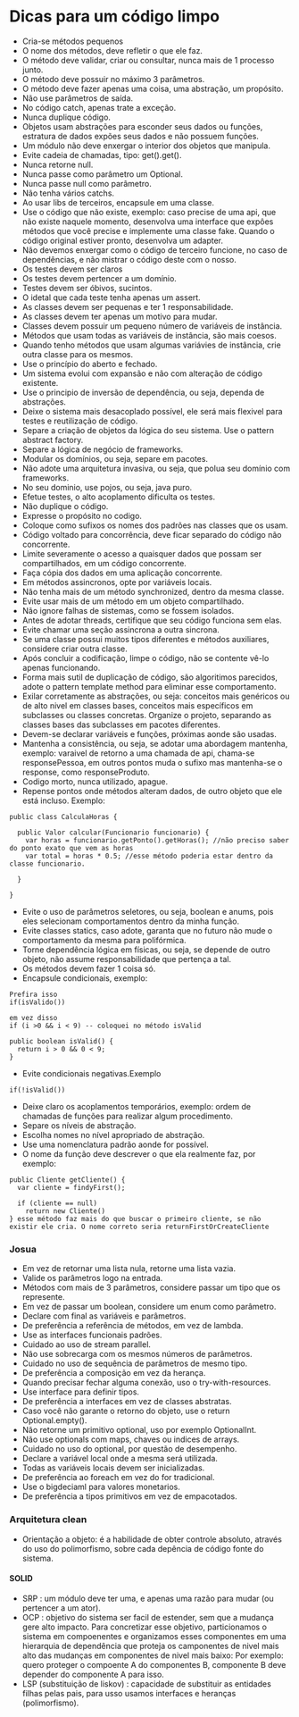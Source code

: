 # Dicas para um código limpo

- Cria-se métodos pequenos
- O nome dos métodos, deve refletir o que ele faz.
- O método deve validar, criar ou consultar, nunca mais de 1 processo junto.
- O método deve possuir  no máximo 3 parâmetros.
- O método deve fazer apenas uma coisa, uma abstração, um propósito.
- Não use parâmetros de saída.
- No código catch, apenas trate a exceção.
- Nunca duplique código.
- Objetos usam abstrações para esconder seus dados ou funções, estratura de dados expões seus dados e não possuem funções.
- Um módulo não deve enxergar o interior dos objetos que manipula.
- Evite cadeia de chamadas, tipo: get().get().
- Nunca retorne null.
- Nunca passe como parâmetro um Optional.
- Nunca passe null como parâmetro.
- Não tenha vários catchs.
- Ao usar libs de terceiros, encapsule em uma classe.
- Use o código que não existe, exemplo: caso precise de uma api, que não existe naquele momento, desenvolva uma interface que expôes métodos que você precise e implemente uma classe fake. Quando o código original estiver pronto, desenvolva um adapter.
- Não devemos enxergar como o código de terceiro funcione, no caso de dependências, e não mistrar o código deste com o nosso.
- Os testes devem ser claros
- Os testes devem pertencer a um domínio.
- Testes devem ser óbivos, sucintos.
- O idetal que cada teste tenha apenas um assert.
- As classes devem ser pequenas e ter 1 responsabilidade.
- As classes devem ter apenas um motivo para mudar.
- Classes devem possuir um pequeno número de variáveis de instância.
- Métodos que usam todas as variáveis de instância, são mais coesos.
- Quando tenho métodos que usam algumas variávies de instância, crie outra classe para os mesmos.
- Use o princípio do aberto e fechado.
- Um sistema evolui com expansão e não com alteração de código existente.
- Use o principio de inversão de dependência, ou seja, dependa de abstrações.
- Deixe o sistema mais desacoplado possível, ele será mais flexivel para testes e reutilização de código.
- Separe a criação de objetos da lógica do seu sistema. Use o pattern abstract factory.
- Separe a lógica de negócio de frameworks.
- Modular os domínios, ou seja, separe em pacotes.
- Não adote uma arquitetura invasiva, ou seja, que polua seu domínio com frameworks.
- No seu dominio, use pojos, ou seja, java puro.
- Efetue testes, o alto acoplamento dificulta os testes.
- Não duplique o código.
- Expresse o propósito no codigo.
- Coloque como sufixos os nomes dos padrões nas classes que os usam.
- Código voltado para concorrência, deve ficar separado do código não concorrente.
- Limite severamente o acesso a quaisquer dados que possam ser compartilhados, em um código concorrente.
- Faça cópia dos dados em uma aplicação concorrente.
- Em métodos assincronos, opte por variáveis locais.
- Não tenha mais de um método synchronized, dentro da mesma classe.
- Evite usar mais de um método em um objeto compartilhado.
- Não ignore falhas de sistemas, como se fossem isolados.
- Antes de adotar threads, certifique que seu código funciona sem elas.
- Evite chamar uma seção assincrona a outra sincrona.
- Se uma classe possui muitos tipos diferentes e métodos auxiliares, considere criar outra classe.
- Após concluir a codificação, limpe o código, não se contente vê-lo apenas funcionando.
- Forma mais sutil de duplicação de código, são algoritimos parecidos, adote o pattern template method para eliminar esse comportamento.
- Exilar corretamente as abstrações, ou seja: conceitos mais genéricos ou de alto nivel em classes bases, conceitos mais específicos em subclasses ou classes concretas. Organize o projeto, separando as classes bases das subclasses em pacotes diferentes.
- Devem-se declarar variáveis e funções, próximas aonde são usadas.
- Mantenha a consistência, ou seja, se adotar uma abordagem mantenha, exemplo: varaivel de retorno a uma chamada de api, chama-se responsePessoa, em outros pontos muda o sufixo mas mantenha-se o response, como responseProduto.
- Codigo morto, nunca utilizado, apague.
- Repense pontos onde métodos alteram dados, de outro objeto que ele está incluso. Exemplo:
```
public class CalculaHoras {

  public Valor calcular(Funcionario funcionario) {
    var horas = funcionario.getPonto().getHoras(); //não preciso saber do ponto exato que vem as horas
    var total = horas * 0.5; //esse método poderia estar dentro da classe funcionario.
  
  }

}
```
- Evite o uso de parâmetros seletores, ou seja, boolean e anums, pois eles selecionam comportamentos dentro da minha função.
- Evite classes statics, caso adote, garanta que no futuro não mude o comportamento da mesma para polifórmica.
- Torne dependência lógica em físicas, ou seja, se depende de outro objeto, não assume responsabilidade que pertença a tal.
- Os métodos devem fazer 1 coisa só.
- Encapsule condicionais, exemplo:
```
Prefira isso
if(isValido())

em vez disso
if (i >0 && i < 9) -- coloquei no método isValid

public boolean isValid() {
  return i > 0 && 0 < 9;
}
```
- Evite condicionais negativas.Exemplo 
```
if(!isValid())
```
- Deixe claro os acoplamentos temporários, exemplo: ordem de chamadas de funções para realizar algum procedimento.
- Separe os níveis de abstração.
- Escolha nomes no nível apropriado de abstração.
- Use uma nomenclatura padrão aonde for possível.
- O nome da função deve descrever o que ela realmente faz, por exemplo:
```
public Cliente getCliente() {
  var cliente = findyFirst();
  
  if (cliente == null) 
    return new Cliente()
} esse método faz mais do que buscar o primeiro cliente, se não existir ele cria. O nome correto seria returnFirstOrCreateCliente
```

### Josua
- Em vez de retornar uma lista nula, retorne uma lista vazia.
- Valide os parâmetros logo na entrada.
- Métodos com mais de 3 parâmetros, considere passar um tipo que os represente.
- Em vez de passar um boolean, considere um enum como parâmetro.
- Declare com final as variáveis e parâmetros.
- De preferência a referência de métodos, em vez de lambda.
- Use as interfaces funcionais padrões.
- Cuidado ao uso de stream parallel.
- Não use sobrecarga com os mesmos números de parâmetros.
- Cuidado no uso de sequência de parâmetros de mesmo tipo.
- De preferência a composição em vez da herança.
- Quando precisar fechar alguma conexão, uso o try-with-resources.
- Use interface para definir tipos.
- De preferência a interfaces em vez de classes abstratas.
- Caso você não garante o retorno do objeto, use o return Optional.empty().
- Não retorne um primitivo optional, uso por exemplo OptionalInt.
- Não use optionals com maps, chaves ou indices de arrays.
- Cuidado no uso do optional, por questão de desempenho.
- Declare a variável local onde a mesma será utilizada.
- Todas as variáveis locais devem ser inicializadas.
- De preferência ao foreach em vez do for tradicional.
- Use o bigdeciaml para valores monetarios.
- De preferência a tipos primitivos em vez de empacotados.

### Arquitetura clean
- Orientação a objeto: é a habilidade de obter controle absoluto, através do uso do polimorfismo, sobre cada depência de código fonte do sistema.

#### SOLID
 - SRP : um módulo deve ter uma, e apenas uma razão para mudar (ou pertencer a um ator).
 - OCP : objetivo do sistema ser facil de estender, sem que a mudança gere alto impacto. Para concretizar esse objetivo, particionamos o sistema em compoenentes e organizamos esses componentes em uma hierarquia de dependência que proteja os camponentes de nivel mais alto das mudanças em componentes de nivel mais baixo: Por exemplo: quero proteger o compoente A do componentes B, componente B deve depender do componente A para isso.
 - LSP (substituição de liskov) : capacidade de substituir as entidades filhas pelas pais, para usso usamos interfaces e heranças (polimorfismo).

